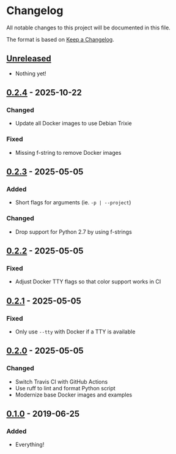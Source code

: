 # Changelog

All notable changes to this project will be documented in this file.

The format is based on [Keep a
Changelog](https://keepachangelog.com/en/1.0.0/).

## [Unreleased]

- Nothing yet!

## [0.2.4] - 2025-10-22

### Changed

- Update all Docker images to use Debian Trixie

### Fixed

- Missing f-string to remove Docker images

## [0.2.3] - 2025-05-05

### Added

- Short flags for arguments (ie. `-p | --project`)

### Changed

- Drop support for Python 2.7 by using f-strings

## [0.2.2] - 2025-05-05

### Fixed

- Adjust Docker TTY flags so that color support works in CI

## [0.2.1] - 2025-05-05

### Fixed

- Only use `--tty` with Docker if a TTY is available

## [0.2.0] - 2025-05-05

### Changed

- Switch Travis CI with GitHub Actions
- Use ruff to lint and format Python script
- Modernize base Docker images and examples

## [0.1.0] - 2019-06-25

### Added

- Everything!

[Unreleased]: https://github.com/nickjj/verdiff/compare/v0.2.4...HEAD
[0.2.4]: https://github.com/nickjj/verdiff/compare/v0.2.3..v0.2.4
[0.2.3]: https://github.com/nickjj/verdiff/compare/v0.2.2..v0.2.3
[0.2.2]: https://github.com/nickjj/verdiff/compare/v0.2.1..v0.2.2
[0.2.1]: https://github.com/nickjj/verdiff/compare/v0.2.0..v0.2.1
[0.2.0]: https://github.com/nickjj/verdiff/compare/v0.1.0..v0.2.0
[0.1.0]: https://github.com/nickjj/verdiff/releases/tag/v0.1.0
